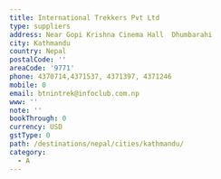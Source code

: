 ```yaml
---
title: International Trekkers Pvt Ltd
type: suppliers
address: Near Gopi Krishna Cinema Hall  Dhumbarahi
city: Kathmandu
country: Nepal
postalCode: ''
areaCode: '9771'
phone: 4370714,4371537, 4371397, 4371246
mobile: 0
email: btnintrek@infoclub.com.np
www: ''
note: ''
bookThrough: 0
currency: USD
gstType: 0
path: /destinations/nepal/cities/kathmandu/
category:
  - A
---
```


